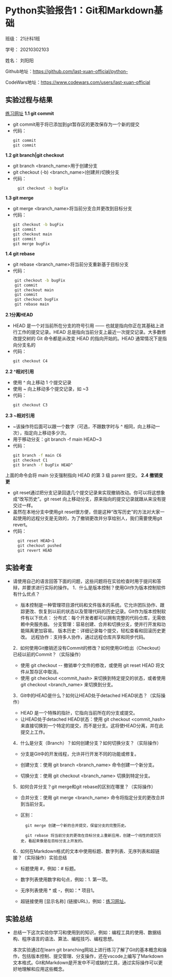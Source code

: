 # Python实验报告1：Git和Markdown基础
班级： 21计科1班

学号： 20210302103

姓名： 刘阳阳

Github地址：<https://github.com/last-xuan-official/python->

CodeWars地址：<https://www.codewars.com/users/last-xuan-official>
## 实验过程与结果
[练习网址](https://learngitbranching.js.org/?locale=zh_CN)
**1.1 git commit**
* git commit用于将已添加到git暂存区的更改保存为一个新的提交
* 代码：
  ```bat
  git commit
  git commit
  ``` 
**1.2 git branch|git checkout**
* git branch <branch_name>用于创建分支
* git checkout (-b) <branch_name>(创建并)切换分支
* 代码：
  ```bat
    git checkout -b bugFix
  ```
**1.3 git merge**
* git merge <branch_name>将当前分支合并更改到目标分支
* 代码：
  ```bat
  git checkout -b bugFix
  git commit
  git checkout main
  git commit
  git merge bugFix
  ```

**1.4 git rebase**
* git rebase <branch_name>将当前分支重新基于目标分支
* 代码：
```bat
    git checkout -b bugFix
    git commit
    git checkout main
    git commit
    git checkout bugFix
    git rebase main
```
**2.1分离HEAD**
*  HEAD 是一个对当前所在分支的符号引用 —— 也就是指向你正在其基础上进行工作的提交记录。HEAD 总是指向当前分支上最近一次提交记录。大多数修改提交树的 Git 命令都是从改变 HEAD 的指向开始的。HEAD 通常情况下是指向分支名的
* 代码：
  ```bat
  git checkout C4
  ```
**2.2 ^相对引用**
* 使用 ^ 向上移动 1 个提交记录
* 使用 ~<num> 向上移动多个提交记录，如 ~3
* 代码：
  ```bat
  git checkout C3
  ```
**2.3 ~相对引用**
* ~该操作符后面可以跟一个数字（可选，不跟数字时与 ^ 相同，向上移动一次），指定向上移动多少次。
* 用于移动分支：git branch -f main HEAD~3
* 代码：
  ```bat
  git branch -f main C6
  git checkout C1
  git branch -f bugFix HEAD^
  ```

上面的命令会将 main 分支强制指向 HEAD 的第 3 级 parent 提交。 
**2.4  撤销变更**
* git reset通过把分支记录回退几个提交记录来实现撤销改动。你可以将这想象成“改写历史”。git reset 向上移动分支，原来指向的提交记录就跟从来没有提交过一样。
* 虽然在本地分支中使用git reset很方便，但是这种“改写历史”的方法对大家一起使用的远程分支是无效的，为了撤销更改并分享给别人，我们需要使用git revert。
* 代码：
  ```bat
    git reset HEAD~1
    git checkout pushed
    git revert HEAD
  ```

## 实验考查

* 请使用自己的语言回答下面的问题，这些问题将在实验检查时用于提问和答辩，并要求进行实际的操作。
    1．什么是版本控制？使用Git作为版本控制软件有什么优点？
    * 版本控制是一种管理项目源代码和文件版本的系统。它允许团队协作、跟踪更改、恢复到以前的状态以及管理代码的历史记录。Git作为版本控制软件有以下优点：
        分布式：每个开发者都可以拥有完整的代码仓库，无需依赖中央服务器。
        分支管理：容易创建、合并和切换分支，使并行开发和功能隔离更加容易。
        版本历史：详细记录每个提交，轻松查看和回滚历史更改。
        远程协作：支持多人协作，通过远程仓库共享和同步代码。

    2．如何使用Git撤销还没有Commit的修改？如何使用Git检出（Checkout）已经以前的Commit？（实际操作）
    * 使用 git checkout -- <file> 撤销单个文件的修改，或使用 git reset HEAD <file> 将文件从暂存区中取消。
    * 使用 git checkout <commit_hash> 来切换到特定提交的状态，或者使用 git checkout <branch_name> 来切换到分支。

    3．Git中的HEAD是什么？如何让HEAD处于detached HEAD状态？（实际操作）
    * HEAD 是一个特殊的指针，它指向当前所在的分支或提交。
    * 让HEAD处于detached HEAD状态：使用 git checkout <commit_hash> 来直接切换到一个特定的提交，而不是分支。这将使HEAD分离，并在此提交上工作。

    4．什么是分支（Branch）？如何创建分支？如何切换分支？（实际操作）
    * 分支是Git中的开发线程，允许并行开发不同的功能或修复。

    * 创建分支：使用 git branch <branch_name> 命令创建一个新分支。

    * 切换分支：使用 git checkout <branch_name> 切换到特定分支。

    5．如何合并分支？git merge和git rebase的区别在哪里？（实际操作）
    * 合并分支：使用 git merge <branch_name> 命令将指定分支的更改合并到当前分支。
    * 区别：

            git merge 创建一个新的合并提交，保留分支的完整历史。

            git rebase 将当前分支的更改在目标分支上重新应用，创建一个线性的提交历史，看起来像是在目标分支上开发的。

    6．如何在Markdown格式的文本中使用标题、数字列表、无序列表和超链接？（实际操作）实验总结
    * 标题使用 #，例如：# 标题。

    * 数字列表使用数字和句点，例如：1. 第一项。

    * 无序列表使用 * 或 -，例如：* 项目1。

    * 超链接使用 [显示名称] (链接URL)，例如：[练习网址](https://learngitbranching.js.org/?locale=zh_CN)。

## 实验总结
* 总结一下这次实验你学习和使用到的知识，例如：编程工具的使用、数据结构、程序语言的语法、算法、编程技巧、编程思想。

  本次实验通过在learn git branching网站上进行练习了解了Git的基本概念和操作，包括版本控制、提交管理、分支操作，还在vscode上编写了Markdown文本格式。Git和Markdown是开发中不可或缺的工具，通过实际操作可以更好地理解和应用这些概念。